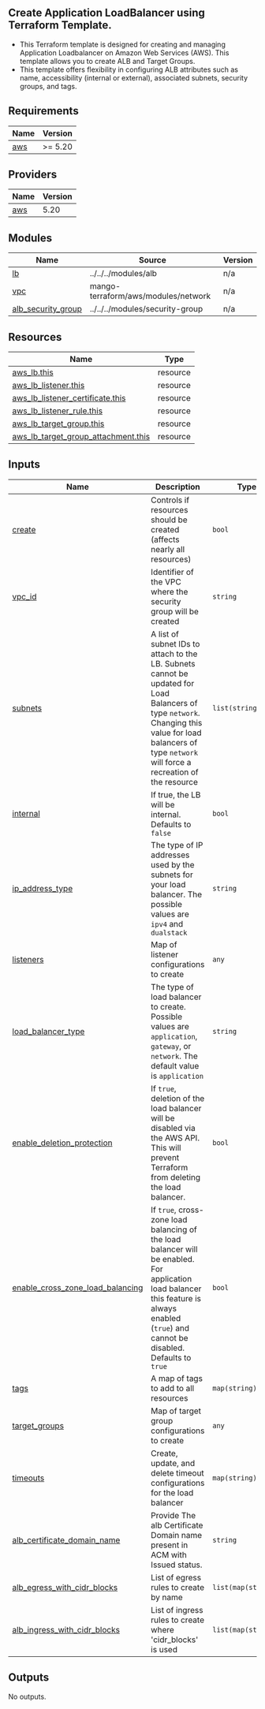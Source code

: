 <!-- BEGIN_TF_DOCS -->
## Create Application LoadBalancer using Terraform Template.
- This Terraform template is designed for creating and managing Application Loadbalancer on Amazon Web Services (AWS). This template allows you to create ALB and Target Groups.
- This template offers flexibility in configuring ALB attributes such as name, accessibility (internal or external), associated subnets, security groups, and tags.

## Requirements

| Name | Version |
|------|---------|
| <a name="requirement_aws"></a> [aws](#requirement\_aws) | >= 5.20 |

## Providers

| Name | Version |
|------|---------|
| <a name="provider_aws"></a> [aws](#provider\_aws) | 5.20 |

## Modules

| Name | Source | Version |
|------|--------|---------|
| <a name="module_alb"></a> [lb](#module\_alb) | ../../../modules/alb | n/a |
| <a name="module_vpc"></a> [vpc](#module\_vpc) | mango-terraform/aws/modules/network | n/a |
| <a name="module_alb_security_group"></a> [alb\_security\_group](#module\_alb\_security\_group) | ../../../modules/security-group | n/a |



## Resources

| Name | Type |
|------|------|
| [aws_lb.this](https://registry.terraform.io/providers/hashicorp/aws/latest/docs/resources/lb) | resource |
| [aws_lb_listener.this](https://registry.terraform.io/providers/hashicorp/aws/latest/docs/resources/lb_listener) | resource |
| [aws_lb_listener_certificate.this](https://registry.terraform.io/providers/hashicorp/aws/latest/docs/resources/lb_listener_certificate) | resource |
| [aws_lb_listener_rule.this](https://registry.terraform.io/providers/hashicorp/aws/latest/docs/resources/lb_listener_rule) | resource |
| [aws_lb_target_group.this](https://registry.terraform.io/providers/hashicorp/aws/latest/docs/resources/lb_target_group) | resource |
| [aws_lb_target_group_attachment.this](https://registry.terraform.io/providers/hashicorp/aws/latest/docs/resources/lb_target_group_attachment) | resource |


## Inputs

| Name | Description | Type | Default | Required |
|------|-------------|------|---------|:--------:|
| <a name="input_create"></a> [create](#input\_create) | Controls if resources should be created (affects nearly all resources) | `bool` | `true` | no |
| <a name="input_vpc_id"></a> [vpc\_id](#input\_vpc\_id) | Identifier of the VPC where the security group will be created | `string` | `null` | no |
| <a name="input_subnets"></a> [subnets](#input\_subnets) | A list of subnet IDs to attach to the LB. Subnets cannot be updated for Load Balancers of type `network`. Changing this value for load balancers of type `network` will force a recreation of the resource | `list(string)` | `null` | no |
| <a name="input_internal"></a> [internal](#input\_internal) | If true, the LB will be internal. Defaults to `false` | `bool` | `null` | no |
| <a name="input_ip_address_type"></a> [ip\_address\_type](#input\_ip\_address\_type) | The type of IP addresses used by the subnets for your load balancer. The possible values are `ipv4` and `dualstack` | `string` | `null` | no |
| <a name="input_listeners"></a> [listeners](#input\_listeners) | Map of listener configurations to create | `any` | `{}` | no |
| <a name="input_load_balancer_type"></a> [load\_balancer\_type](#input\_load\_balancer\_type) | The type of load balancer to create. Possible values are `application`, `gateway`, or `network`. The default value is `application` | `string` | `"application"` | no |
| <a name="input_enable_deletion_protection"></a> [enable\_deletion\_protection](#input\_enable\_deletion\_protection) | If `true`, deletion of the load balancer will be disabled via the AWS API. This will prevent Terraform from deleting the load balancer. | `bool` | `true` | no |
| <a name="input_enable_cross_zone_load_balancing"></a> [enable\_cross\_zone\_load\_balancing](#input\_enable\_cross\_zone\_load\_balancing) | If `true`, cross-zone load balancing of the load balancer will be enabled. For application load balancer this feature is always enabled (`true`) and cannot be disabled. Defaults to `true` | `bool` | `true` | no |
| <a name="input_tags"></a> [tags](#input\_tags) | A map of tags to add to all resources | `map(string)` | `{}` | no |
| <a name="input_target_groups"></a> [target\_groups](#input\_target\_groups) | Map of target group configurations to create | `any` | `{}` | no |
| <a name="input_timeouts"></a> [timeouts](#input\_timeouts) | Create, update, and delete timeout configurations for the load balancer | `map(string)` | `{}` | no |
| <a name="input_alb_certificate_domain_name"></a> [alb\_certificate\_domain\_name](#input\_alb\_certificate\_domain\_name) | Provide The alb Certificate Domain name present in ACM with Issued status. | `string` | n/a | yes |
| <a name="input_alb_egress_with_cidr_blocks"></a> [alb\_egress\_with\_cidr\_blocks](#input\_alb\_egress\_with\_cidr\_blocks) | List of egress rules to create by name | `list(map(string))` | n/a | yes |
| <a name="input_alb_ingress_with_cidr_blocks"></a> [alb\_ingress\_with\_cidr\_blocks](#input\_alb\_ingress\_with\_cidr\_blocks) | List of ingress rules to create where 'cidr\_blocks' is used | `list(map(string))` | n/a | yes |

## Outputs

No outputs.
<!-- END_TF_DOCS -->
